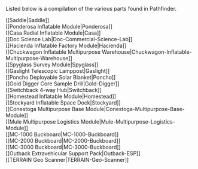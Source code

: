Listed below is a compilation of the various parts found in Pathfinder.

[[Saddle|Saddle]]  
[[Ponderosa Inflatable Module|Ponderosa]]  
[[Casa Radial Inflatable Module|Casa]]  
[[Doc Science Lab|Doc-Commercial-Science-Lab]]  
[[Hacienda Inflatable Factory Module|Hacienda]]  
[[Chuckwagon Inflatable Multipurpose Warehouse|Chuckwagon-Inflatable-Multipurpose-Warehouse]]  
[[Spyglass Survey Module|Spyglass]]  
[[Gaslight Telescopic Lamppost|Gaslight]]  
[[Poncho Deployable Solar Blanket|Poncho]]  
[[Gold Digger Core Sample Drill|Gold-Digger]]  
[[Switchback 4-way Hub|Switchback]]  
[[Homestead Inflatable Module|Homestead]]  
[[Stockyard Inflatable Space Dock|Stockyard]]  
[[Conestoga Multipurpose Base Module|Conestoga-Multipurpose-Base-Module]]  
[[Mule Multipurpose Logistics Module|Mule-Multipurpose-Logistics-Module]]  
[[MC-1000 Buckboard|MC-1000-Buckboard]]  
[[MC-2000 Buckboard|MC-2000-Buckboard]]  
[[MC-3000 Buckboard|MC-3000-Buckboard]]  
[[Outback Extravehicular Support Pack|Outback-ESP]]  
[[TERRAIN Geo Scanner|TERRAIN-Geo-Scanner]]